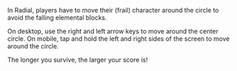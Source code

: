 In Radial, players have to move their (frail) character around the circle to avoid the falling elemental blocks.

On desktop, use the right and left arrow keys to move around the center circle. On mobile, tap and hold the left and right sides of the screen to move around the circle.

The longer you survive, the larger your score is!